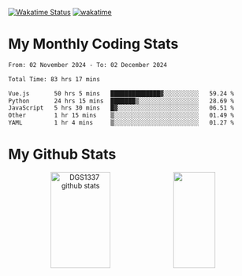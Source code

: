 [![Wakatime Status](https://github.com/noopurphalak/noopurphalak/workflows/wakatime-status-update/badge.svg)](https://github.com/noopurphalak/noopurphalak/actions/workflows/main.yml)
[![wakatime](https://wakatime.com/badge/user/80ace140-ef40-4fdd-b8ed-f3be3d2e1aea.svg)](https://wakatime.com/@80ace140-ef40-4fdd-b8ed-f3be3d2e1aea)

# My Monthly Coding Stats

<!--START_SECTION:waka-->

```txt
From: 02 November 2024 - To: 02 December 2024

Total Time: 83 hrs 17 mins

Vue.js       50 hrs 5 mins   ██████████████▓░░░░░░░░░░   59.24 %
Python       24 hrs 15 mins  ███████▒░░░░░░░░░░░░░░░░░   28.69 %
JavaScript   5 hrs 30 mins   █▓░░░░░░░░░░░░░░░░░░░░░░░   06.51 %
Other        1 hr 15 mins    ▒░░░░░░░░░░░░░░░░░░░░░░░░   01.49 %
YAML         1 hr 4 mins     ▒░░░░░░░░░░░░░░░░░░░░░░░░   01.27 %
```

<!--END_SECTION:waka-->

# My Github Stats
<div style="text-align: center;">
  <img width="49%" height="195px" src="https://github-readme-stats-sigma-five.vercel.app/api?username=noopurphalak&show_icons=true&count_private=true&hide_border=true&title_color=ecf2f8&icon_color=0d1117&text_color=FFFFFF&bg_color=0d1117" alt="DGS1337 github stats" />
  <img width="41%" height="195px" src="https://github-readme-stats-sigma-five.vercel.app/api/top-langs/?username=noopurphalak&layout=compact&hide_border=true&title_color=ecf2f8&text_color=FFFFFF&bg_color=0d1117" />
</div>
